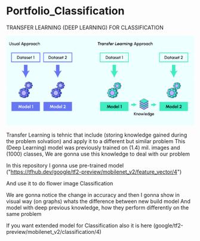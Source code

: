# Portfolio_Classification

TRANSFER LEARNING (DEEP LEARNING) FOR CLASSIFICATION

![](https://github.com/JakubTabor/Transfer_Learning_Deep_Learning/blob/main/images/image.png)

Transfer Learning is tehnic that include (storing knowledge gained during the problem solvation) and apply it to a different but similar problem
This (Deep Learning) model was previously trained on (1.4) mil. images and (1000) classes, We are gonna use this knowledge to deal with our problem

In this repository I gonna use pre-trained model ("https://tfhub.dev/google/tf2-preview/mobilenet_v2/feature_vector/4")

And use it to do flower image Classification

We are gonna notice the change in accuracy and then I gonna show in visual way (on graphs) whats the difference between new build model 
And model with deep previous knowledge, how they perform differently on the same problem

If you want extended model for Classification also it is here (google/tf2-preview/mobilenet_v2/classification/4)
